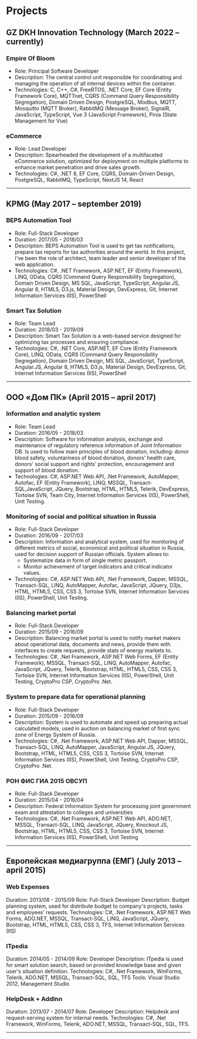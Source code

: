 # Projects

## GZ DKH Innovation Technology (March 2022 – currently)

### Empire Of Bloom 
 - Role: Principal Software Developer 
 - Description: The central control unit responsible for coordinating and managing the operation of all internal devices within the container.
 - Technologies: C, C++, C#, FreeRTOS, .NET Core, EF Core (Entity Framework Core), MQTTnet, CQRS (Command Query Responsibility Segregation), Domain Driven Design, PostgreSQL, Modbus, MQTT, Mosquitto (MQTT Broker), RabbitMQ (Message Broker), SignalR, JavaScript, TypeScript, Vue 3 (JavaScript Framework), Pinia (State Management for Vue)

### eCommerce 
- Role: Lead Developer
- Description: Spearheaded the development of a multifaceted eCommerce solution, optimized for deployment on multiple platforms to enhance market penetration and drive sales growth.
- Technologies: C#, .NET 8, EF Core, CQRS, Domain-Driven Design, PostgreSQL, RabbitMQ, TypeScript, NextJS 14, React

---

## KPMG (May 2017 – september 2019)

### BEPS Automation Tool
- Role: Full-Stack Developer
- Duration: 2017/05 - 2018/03
- Description: BEPS Automation Tool is used to get tax notifications, prepare tax reports for tax authorities around the world. In this project, I've been the role of architect, team leader and senior developer of the web application.
- Technologies: C#, .NET Framework, ASP.NET, EF (Entity Framework), LINQ, OData, CQRS (Command Query Responsibility Segregation), Domain Driven Design, MS SQL, JavaScript, TypeScript, Angular.JS, Angular 8, HTML5, D3.js, Material Design, DevExpress, Git, Internet Information Services (IIS), PowerShell

### Smart Tax Solution
 - Role: Team Lead
 - Duration: 2018/03 - 2019/09
 - Description: Smart Tax Solution is a web-based service designed for optimizing tax processes and ensuring compliance.
 - Technologies: C#, .NET Core, ASP.NET, EF Core (Entity Framework Core), LINQ, OData, CQRS (Command Query Responsibility Segregation), Domain Driven Design, MS SQL, JavaScript, TypeScript, Angular.JS, Angular 8, HTML5, D3.js, Material Design, DevExpress, Git, Internet Information Services (IIS), PowerShell

---

## ООО «Дом ПК» (April 2015 – april 2017)

### Information and analytic system
- Role: Team Lead
- Duration: 2016/05 - 2018/03
- Description: Software for information analysis, exchange and maintenance of regulatory reference information of Joint Information DB. Is used to follow main principles of blood donation, including: donor blood safety, voluntariness of blood donation, donors' health care, donors' social support and rights' protection, encouragement and support of blood donation.
- Technologies: C#, ASP.NET Web API, .Net Framework, AutoMapper, Autofac, EF (Entity Framework), LINQ, MSSQL, Transact-SQL,JavaScript, JQuery, Bootstrap, HTML, HTML5, Telerik, DevExpress, Tortoise SVN, Team City, Internet Information Services (IIS), PowerShell, Unit Testing.

### Monitoring of social and political situation in Russia
- Role: Full-Stack Developer
- Duration: 2016/09 - 2017/03
- Description: Information and analytical system, used for monitoring of different metrics of social, economical and political situation in Russia, used for decision support of Russian officials. System allows to:
    - Systematize data in form of single metric passport.
    - Monitor achievement of target indicators and critical indicator values.
- Technologies: C#, ASP.NET Web API, .Net Framework, Dapper, MSSQL, Transact-SQL, LINQ, AutoMapper, Autofac, JavaScript, JQuery, D3js, HTML, HTML5, CSS, CSS 3, Tortoise SVN, Internet Information Services (IIS), PowerShell, Unit Testing.

### Balancing market portal
- Role: Full-Stack Developer
- Duration: 2015/09 - 2016/09
- Description: Balancing market portal is used to notify market makers about operational data, documents and news, provide them with interfaces to create requests, provide stats of energy markets to.
- Technologies: C#, .Net Framework, ASP.NET Web Forms, EF (Entity Framework), MSSQL, Transact-SQL, LINQ, AutoMapper, Autofac, JavaScript, JQuery, Telerik, Bootstrap, HTML, HTML5, CSS, CSS 3, Tortoise SVN, Internet Information Services (IIS), PowerShell, Unit Testing, CryptoPro CSP, CryptoPro .Net.

### System to prepare data for operational planning
- Role: Full-Stack Developer
- Duration: 2015/09 - 2016/09
- Description: System is used to automate and speed up preparing actual calculated models, used in auction on balancing market of first sync zone of Energy System of Russia.
- Technologies: C#, .Net Framework, ASP.NET Web API, Dapper, MSSQL, Transact-SQL, LINQ, AutoMapper, JavaScript, Angular.JS, JQuery, Bootstrap, HTML, HTML5, CSS, CSS 3, Tortoise SVN, Internet Information Services (IIS), PowerShell, Unit Testing, CryptoPro CSP, CryptoPro .Net.

### РОН ФИС ГИА 2015 ОВСУП
- Role: Full-Stack Developer
- Duration: 2015/04 - 2016/04
- Description: Federal Information System for processing joint government exam and attestation to colleges and universities
- Technologies: C#, .Net Framework, ASP.NET Web API, ADO.NET, MSSQL, Transact-SQL, LINQ, JavaScript, JQuery, Knockout JS, Bootstrap, HTML, HTML5, CSS, CSS 3, Tortoise SVN, Internet Information Services (IIS), PowerShell, Unit Testing

---

## Европейская медиагруппа (ЕМГ) (July 2013 – april 2015)

### Web Expenses
Duration: 2013/08 - 2015/09
Role: Full-Stack Developer
Description: Budget planning system, used for distribute budget to company's projects, tasks and employees' requests.
Technologies: C#, .Net Framework, ASP.NET Web Forms, ADO.NET, MSSQL, Transact-SQL, LINQ, JavaScript, JQuery, Bootstrap, HTML, HTML5, CSS, CSS 3, TFS, Internet Information Services (IIS)

### ITpedia
Duration: 2014/05 - 2014/09
Role: Developer
Description: ITpedia is used for smart solution search, based on provided knowledge base and given user's situation definition.
Technologies: C#, .Net Framework, WinForms, Telerik, ADO.NET, MSSQL, Transact-SQL, SQL, TFS
Tools: Visual Studio 2012, Management Studio

### HelpDesk + AddInn
Duration: 2013/07 - 2014/07
Role: Developer
Description: Helpdesk and request-serving system for internal needs.
Technologies: C#, .Net Framework, WinForms, Telerik, ADO.NET, MSSQL, Transact-SQL, SQL, TFS.

---
